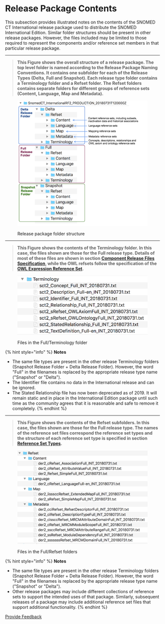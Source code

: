 # Release Package Contents

This subsection provides illustrated notes on the contents of the SNOMED CT International release package used to distribute the SNOMED International Edition. Similar folder structures should be present in other release packages. However, the files included may be limited to those required to represent the components and/or reference set members in that particular release package.

***

> **This Figure shows the overall structure of a release package. The top level folder is named according to the Release Package Naming Conventions. It contains one subfolder for each of the Release Types (Delta, Full and Snapshot). Each release type folder contains a Terminology folder and a Refset folder. The Refset folders contains separate folders for different groups of reference sets (Content, Language, Map and Metadata).**

<div data-full-width="true"><figure><img src="../images/71172630.png" alt=""><figcaption><p>Release package folder structure</p></figcaption></figure></div>

***

> **This Figure shows the contents of the Terminology folder. In this case, the files shown are those for the Full release type. Details of most of these files are shown in section** [**Component Release Files Specification**](<../4 component-release-files-specification/>)**, while the OWL refsets follow the specification of the** [**OWL Expression Reference Set**](<../5 reference-set-release-files-specification/5.2 reference-set-types/5.2.1 content-reference-sets/5.2.1.9-owl-expression-reference-set.md>)**.**

<div data-full-width="true"><figure><img src="../images/71172632.png" alt=""><figcaption><p>Files in the Full/Terminology folder</p></figcaption></figure></div>

{% hint style="info" %}
**Notes**

* The same file types are present in the other release Terminology folders (Snapshot Release Folder + Delta Release Folder). However, the word "Full" in the filenames is replaced by the appropriate release type name ("Snapshot" or "Delta").
* The Identifier file contains no data in the International release and can be ignored.
* The Stated Relationship file has now been deprecated as of 2019.  It will remain static and in place in the International Edition package until such time as the community agrees that it is reasonable and safe to remove it completely.
{% endhint %}

***

> **This Figure shows the contents of the Refset subfolders. In this case, the files shown are those for the Full release type. The names of the reference set files correspond the reference set types and the structure of each reference set type is specified in section** [**Reference Set Types**](<../5 reference-set-release-files-specification/5.2 reference-set-types/>)**.**

<div data-full-width="true"><figure><img src="../images/71172631.png" alt=""><figcaption><p>Files in the Full/Refset folders</p></figcaption></figure></div>

{% hint style="info" %}
**Notes**

* The same file types are present in the other release Terminology folders (Snapshot Release Folder + Delta Release Folder). However, the word "Full" in the filenames is replaced by the appropriate release type name ("Snapshot" or "Delta").
* Other release packages may include different collections of reference sets to support the intended uses of that package. Similarly, subsequent releases of a package may include additional reference set files that support additional functionality.
{% endhint %}






<a href="https://docs.google.com/forms/d/e/1FAIpQLScTmbZIf0UEQwYDkY27EEWBkaiYkHSbR0_9DmFrMLXoQLyL7Q/viewform?usp=pp_url&entry.1767247133=Release+File+Specification&entry.670899847=Release%20Package%20Contents" class="button primary">Provide Feedback</a>
